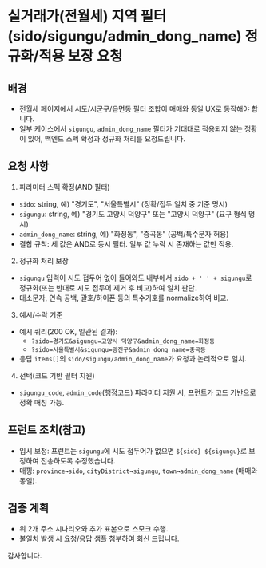 # 실거래가(전월세) 지역 필터(sido/sigungu/admin_dong_name) 정규화/적용 보장 요청

## 배경

- 전월세 페이지에서 시도/시군구/읍면동 필터 조합이 매매와 동일 UX로 동작해야 합니다.
- 일부 케이스에서 `sigungu`, `admin_dong_name` 필터가 기대대로 적용되지 않는 정황이 있어, 백엔드 스펙 확정과 정규화 처리를 요청드립니다.

## 요청 사항

1. 파라미터 스펙 확정(AND 필터)

- `sido`: string, 예) "경기도", "서울특별시" (정확/접두 일치 중 기준 명시)
- `sigungu`: string, 예) "경기도 고양시 덕양구" 또는 "고양시 덕양구" (요구 형식 명시)
- `admin_dong_name`: string, 예) "화정동", "중곡동" (공백/특수문자 허용)
- 결합 규칙: 세 값은 AND로 동시 필터. 일부 값 누락 시 존재하는 값만 적용.

2. 정규화 처리 보장

- `sigungu` 입력이 시도 접두어 없이 들어와도 내부에서 `sido + ' ' + sigungu`로 정규화(또는 반대로 시도 접두어 제거 후 비교)하여 일치 판단.
- 대소문자, 연속 공백, 괄호/하이픈 등의 특수기호를 normalize하여 비교.

3. 예시/수락 기준

- 예시 쿼리(200 OK, 일관된 결과):
  - `?sido=경기도&sigungu=고양시 덕양구&admin_dong_name=화정동`
  - `?sido=서울특별시&sigungu=광진구&admin_dong_name=중곡동`
- 응답 `items[]`의 `sido/sigungu/admin_dong_name`가 요청과 논리적으로 일치.

4. 선택(코드 기반 필터 지원)

- `sigungu_code`, `admin_code`(행정코드) 파라미터 지원 시, 프런트가 코드 기반으로 정확 매칭 가능.

## 프런트 조치(참고)

- 임시 보정: 프런트는 `sigungu`에 시도 접두어가 없으면 `${sido} ${sigungu}`로 보정하여 전송하도록 수정했습니다.
- 매핑: `province→sido`, `cityDistrict→sigungu`, `town→admin_dong_name` (매매와 동일).

## 검증 계획

- 위 2개 주소 시나리오와 추가 표본으로 스모크 수행.
- 불일치 발생 시 요청/응답 샘플 첨부하여 회신 드립니다.

감사합니다.
